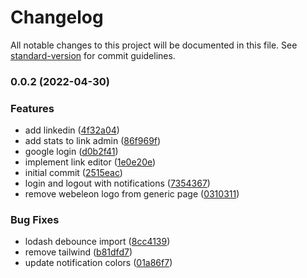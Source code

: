 # Changelog

All notable changes to this project will be documented in this file. See [standard-version](https://github.com/conventional-changelog/standard-version) for commit guidelines.

### 0.0.2 (2022-04-30)


### Features

* add linkedin ([4f32a04](https://github.com/Webeleon/w-links/commit/4f32a044229c69959edca89e1a9814875ad15863))
* add stats to link admin ([86f969f](https://github.com/Webeleon/w-links/commit/86f969fdef761a707f7d3a6e11e0b34c898db47d))
* google login ([d0b2f41](https://github.com/Webeleon/w-links/commit/d0b2f41f31cce7b080e8847a791fa5fd6f9486fc))
* implement link editor ([1e0e20e](https://github.com/Webeleon/w-links/commit/1e0e20e132f4e595a1d52c233a1cf0f38c921706))
* initial commit ([2515eac](https://github.com/Webeleon/w-links/commit/2515eac6a390dcaf1df9718c4fddf3e6a0fed2e3))
* login and logout with notifications ([7354367](https://github.com/Webeleon/w-links/commit/73543672103743933ce6a2026bd4956d8eded29a))
* remove webeleon logo from generic page ([0310311](https://github.com/Webeleon/w-links/commit/0310311b88fd434a0d22218d6c6697c19052bbdb))


### Bug Fixes

* lodash debounce import ([8cc4139](https://github.com/Webeleon/w-links/commit/8cc4139ae80ca55d8fe95f60fcbae61399604cd8))
* remove tailwind ([b81dfd7](https://github.com/Webeleon/w-links/commit/b81dfd7fa7747651b50e57c65791b76c0283fdba))
* update notification colors ([01a86f7](https://github.com/Webeleon/w-links/commit/01a86f7177a96ab8b2f69872e646687b9bde3bb2))
